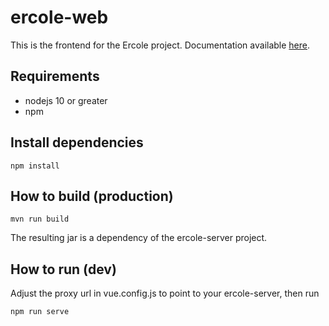 # ercole-web
 
This is the frontend for the Ercole project. Documentation available [here](https://ercole.io).

## Requirements

- nodejs 10 or greater
- npm

## Install dependencies

    npm install

## How to build (production)

    mvn run build

The resulting jar is a dependency of the ercole-server project.

## How to run (dev)

Adjust the proxy url in vue.config.js to point to your ercole-server, then run

    npm run serve
